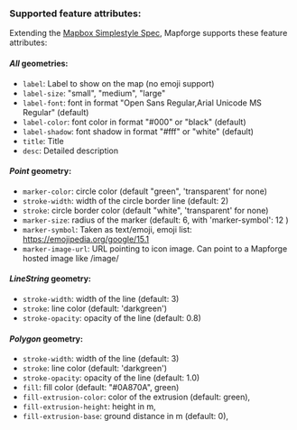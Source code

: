 ### Supported feature attributes:

Extending the [Mapbox Simplestyle Spec](https://github.com/mapbox/simplestyle-spec/tree/master/1.1.0), Mapforge supports these feature attributes: 

#### *All* geometries: 

* `label`: Label to show on the map (no emoji support)
* `label-size`: "small", "medium", "large"
* `label-font`: font in format "Open Sans Regular,Arial Unicode MS Regular" (default)
* `label-color`: font color in format "#000" or "black" (default)
* `label-shadow`: font shadow in format "#fff" or "white" (default)
* `title`: Title
* `desc`: Detailed description

#### *Point* geometry: 

* `marker-color`: circle color (default "green", 'transparent' for none)
* `stroke-width`: width of the circle border line (default: 2)
* `stroke`: circle border color (default "white", 'transparent' for none)
* `marker-size`: radius of the marker (default: 6, with 'marker-symbol': 12 )
* `marker-symbol`: Taken as text/emoji, emoji list: https://emojipedia.org/google/15.1
* `marker-image-url`: URL pointing to icon image. Can point to a Mapforge hosted image like /image/<id>

#### *LineString* geometry: 

* `stroke-width`: width of the line (default: 3)
* `stroke`: line color (default: 'darkgreen')
* `stroke-opacity`: opacity of the line (default: 0.8)

#### *Polygon* geometry: 

* `stroke-width`: width of the line (default: 3)
* `stroke`: line color (default: 'darkgreen')
* `stroke-opacity`: opacity of the line (default: 1.0)
* `fill`: fill color (default: "#0A870A", green)
* `fill-extrusion-color`: color of the extrusion (default: green),
* `fill-extrusion-height`: height in m,
* `fill-extrusion-base`: ground distance in m (default: 0),
